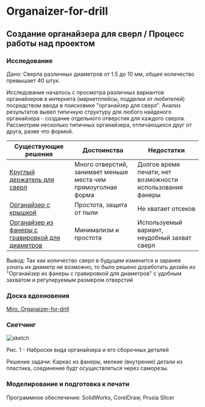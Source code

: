 # Organaizer-for-drill

## Создание органайзера для сверл / Процесс работы над проектом

### Исследование

Дано: Сверла различных диаметров от 1.5 до 10 мм, общее количество превышает 40 штук.

Исследование началось с просмотра различных вариантов органайзеров в интернета (маркетплейсы, подделки от любителей) посредством ввода в поисковике "органайзер для сверл". Анализ результатов вывел типичную структуру для любого найденого органайзера - создание отдельного отверстия для каждого сверла. Рассмотрим несколько типичных органайзера, отличающихся друг от друга, разве что формой.


| Существующие решения      | Достоинства          | Недостатки |
|---------------------------|----------------------|------------|
|[Круглый держатель для сверл](https://darxton.ru/catalog_item/organayzer-dlya-svyerl-0-13-mm-100-predmetov/)| Много отверстий, занимает меньше места чем прямоуголная форма| Долгое время печати, нет возможности использования фанеры |
|[Органайзер с крышкой]([https://sl.aliexpress.ru/p?key=YzjJUIn](https://aliexpress.ru/item/1005006088691748.html?sku_id=12000035679458737&spm=.search_results.2.7a9a45b48rbVsu)) | Простота, защита от пыли | Не хватает отсеков |
|[Органайзер из фанеры с гравировкой для диаметров]([https://www.thingiverse.com/thing:4410437](https://ishooter.ru/product/organaizer-pod-sverla-10-99-mm-red-force-derevo.html)) | Минимализм и простота | Используемый вариант, неудобный захват сверл|

Вывод: Так как количество сверл в будущем изменится и заранее узнать их диаметр не возможно, то было решено доработать дизайн из "Органайзер из фанеры с гравировкой для диаметров" с удобным захватом и регулируемым размером отверстий

### Доска вдохновения

[Miro. Organaizer-for-drill](https://miro.com/app/board/uXjVNaxHn4c=/?share_link_id=504908036010)

### Скетчинг

![sketch](Image/Скетч.jpg)

Рис. 1 - Наброски вида органайзера и его сборочных деталей


Решение задачи: Каркас из фанеры, мелкие (внутрение) детали из пластика, соединение будт осуществляться через саморезы.

### Моделирование и подготовка к печати

Программное обеспечение: SolidWorks, CorelDraw, Prusia Slicer

